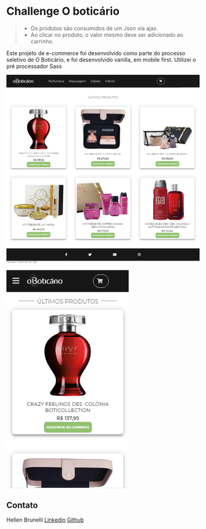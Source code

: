 # Challenge O boticário
> - Os produtos são consumidos de um Json via ajax.
> - Ao clicar no produto, o valor mesmo deve ser adicionado ao carrinho.


Este projeto de e-commerce foi desenvolvido como parte do processo seletivo de O Boticário, e foi desenvolvido vanilla, em mobile first.
Utilizei o pré processador Sass


![O boticario](assets/oboticario.png)
<br />

![O boticario](assets/oboticario320px.png)
<br />


## Contato

Hellen Brunelli
[Linkedin](https://www.linkedin.com/in/hellenbrunelli/) 
[Github](https://github.com/HellenBrunelli?tab=repositories)